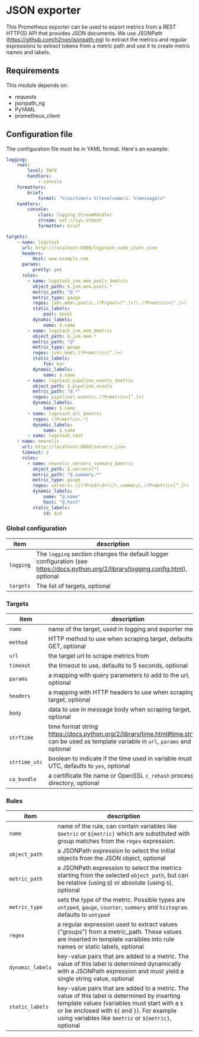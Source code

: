 # JSON exporter
This Prometheus exporter can be used to export metrics from a REST HTTP(S) API
that provides JSON documents. We use JSONPath (https://github.com/h2non/jsonpath-ng) to extract the metrics and
regular expressions to extract tokens from a metric path and use it to create
metric names and labels.

## Requirements
This module depends on:
 * requests
 * jsonpath_ng
 * PyYAML
 * prometheus_client

## Configuration file
The configuration file must be in YAML format. Here's an example:
```yaml
logging:
    root:
        level: INFO
        handlers:
            - console
    formatters:
        brief:
            format: "%(asctime)s %(levelname)s: %(message)s"
    handlers:
        console:
            class: logging.StreamHandler
            stream: ext://sys.stdout
            formatter: brief

targets:
    - name: logstash
      url: http://localhost:8080/logstash_node_stats.json
      headers:
          Host: www.example.com
      params:
          pretty: yes
      rules:
        - name: logstash_jvm_mem_pools_$metric
          object_path: $.jvm.mem.pools.*
          metric_path: "@.*"
          metric_type: gauge
          regex: jvm\.mem\.pools\.(?P<pool>[^.]+)\.(?P<metric>[^.]+)
          static_labels:
              pool: $pool
          dynamic_labels:
              name: $.name
        - name: logstash_jvm_mem_$metric
          object_path: $.jvm.mem.*
          metric_path: "@"
          metric_type: gauge
          regex: jvm\.mem\.(?P<metric>[^.]+)
          static_labels:
              foo: bar
          dynamic_labels:
              name: $.name
        - name: logstash_pipeline_events_$metric
          object_path: $.pipeline.events
          metric_path: "@.*"
          regex: pipeline\.events\.(?P<metric>[^.]+)
          dynamic_labels:
              name: $.name
        - name: logstash_all_$metric
          regex: (?P<metric>.*)
          dynamic_labels:
              name: $.name
        - name: logstash_test
    - name: newrelic
      url: http://localhost:8080/servers.json
      timeout: 2
      rules:
        - name: newrelic_servers_summary_$metric
          object_path: $.servers[*]
          metric_path: "@.summary.*"
          metric_type: gauge
          regex: servers\.\[(?P<id>\d+)\]\.summary\.(?P<metric>[^.]+)
          dynamic_labels:
              name: "@.name"
              host: "@.host"
          static_labels:
              id: $id
```

### Global configuration
| item | description |
|------|-------------|
| `logging` | The `logging` section changes the default logger configuration (see https://docs.python.org/2/library/logging.config.html), optional |
| `targets` | The list of targets, optional |

### Targets
| item | description |
|------|-------------|
| `name` | name of the target, used in logging and exporter metrics |
| `method` | HTTP method to use when scraping target, defaults to GET, optional |
| `url` | the target url to scrape metrics from |
| `timeout` | the timeout to use, defaults to 5 seconds, optional |
| `params` | a mapping with query parameters to add to the url, optional |
| `headers` | a mapping with HTTP headers to use when scraping target, optional |
| `body` | data to use in message body when scraping target, optional |
| `strftime` | time format string https://docs.python.org/2/library/time.html#time.strftime, can be used as template variable in `url`, `params` and `body`, optional |
| `strtime_utc` | boolean to indicate if the time used in variable must be in UTC, defaults to `yes`, optional |
| `ca_bundle` | a certificate file name or OpenSSL `c_rehash` processed directory, optional |

### Rules
| item | description |
|------|-------------|
| `name` | name of the rule, can contain variables like `$metric` or `${metric}` which are substituted with group matches from the `regex` expression. |
| `object_path` | a JSONPath expression to select the initial objects from the JSON object, optional |
| `metric_path` | a JSONPath expression to select the metrics starting from the selected `object_path`, but can be relative (using `@`) or absolute (using `$`), optional |
| `metric_type` | sets the type of the metric. Possible types are `untyped`, `gauge`, `counter`, `summary` and `histogram`. defaults to `untyped` |
| `regex` | a regular expression used to extract values ("groups") from a metric_path. These values are inserted in template varaibles into rule names or static labels, optional |
| `dynamic_labels` | key-value pairs that are added to a metric. The value of this label is determined dynamically with a JSONPath expression and must yield a single string value, optional |
| `static_labels` | key-value pairs that are added to a metric. The value of this label is determined by inserting template values (variables must start with a `$` or be enclosed with `${` and `}`). For example using variables like `$metric` or `${metric}`, optional |
